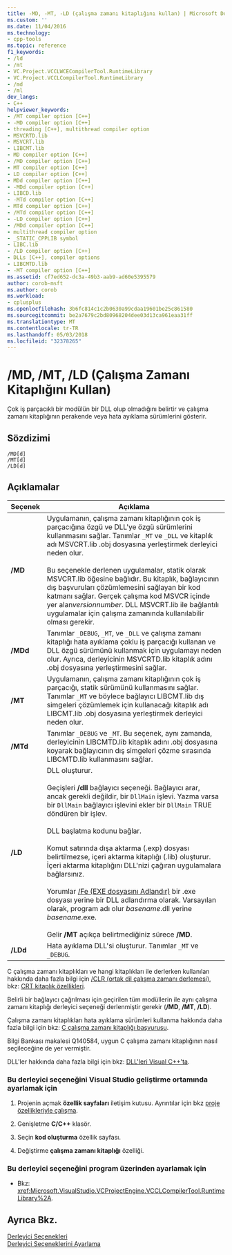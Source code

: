 ```yaml
---
title: -MD, -MT, -LD (çalışma zamanı kitaplığını kullan) | Microsoft Docs
ms.custom: ''
ms.date: 11/04/2016
ms.technology:
- cpp-tools
ms.topic: reference
f1_keywords:
- /ld
- /mt
- VC.Project.VCCLWCECompilerTool.RuntimeLibrary
- VC.Project.VCCLCompilerTool.RuntimeLibrary
- /md
- /ml
dev_langs:
- C++
helpviewer_keywords:
- /MT compiler option [C++]
- -MD compiler option [C++]
- threading [C++], multithread compiler option
- MSVCRTD.lib
- MSVCRT.lib
- LIBCMT.lib
- MD compiler option [C++]
- /MD compiler option [C++]
- MT compiler option [C++]
- LD compiler option [C++]
- MDd compiler option [C++]
- -MDd compiler option [C++]
- LIBCD.lib
- -MTd compiler option [C++]
- MTd compiler option [C++]
- /MTd compiler option [C++]
- -LD compiler option [C++]
- /MDd compiler option [C++]
- multithread compiler option
- _STATIC_CPPLIB symbol
- LIBC.lib
- /LD compiler option [C++]
- DLLs [C++], compiler options
- LIBCMTD.lib
- -MT compiler option [C++]
ms.assetid: cf7ed652-dc3a-49b3-aab9-ad60e5395579
author: corob-msft
ms.author: corob
ms.workload:
- cplusplus
ms.openlocfilehash: 3b6fc814c1c2b0630a99cdaa19601be25c861580
ms.sourcegitcommit: be2a7679c2bd80968204dee03d13ca961eaa31ff
ms.translationtype: MT
ms.contentlocale: tr-TR
ms.lasthandoff: 05/03/2018
ms.locfileid: "32378265"
---
```

# <a name="md-mt-ld-use-run-time-library"></a>/MD, /MT, /LD (Çalışma Zamanı Kitaplığını Kullan)
Çok iş parçacıklı bir modülün bir DLL olup olmadığını belirtir ve çalışma zamanı kitaplığının perakende veya hata ayıklama sürümlerini gösterir.  
  
## <a name="syntax"></a>Sözdizimi  
  
```  
/MD[d]  
/MT[d]  
/LD[d]  
```  
  
## <a name="remarks"></a>Açıklamalar  
  
|Seçenek|Açıklama|  
|------------|-----------------|  
|**/MD**|Uygulamanın, çalışma zamanı kitaplığının çok iş parçacığına özgü ve DLL'ye özgü sürümlerini kullanmasını sağlar. Tanımlar `_MT` ve `_DLL` ve kitaplık adı MSVCRT.lib .obj dosyasına yerleştirmek derleyici neden olur.<br /><br /> Bu seçenekle derlenen uygulamalar, statik olarak MSVCRT.lib öğesine bağlıdır. Bu kitaplık, bağlayıcının dış başvuruları çözümlemesini sağlayan bir kod katmanı sağlar. Gerçek çalışma kod MSVCR içinde yer alan*versionnumber*. DLL MSVCRT.lib ile bağlantılı uygulamalar için çalışma zamanında kullanılabilir olması gerekir.|  
|**/MDd**|Tanımlar `_DEBUG`, `_MT`, ve `_DLL` ve çalışma zamanı kitaplığı hata ayıklama çoklu iş parçacığı kullanan ve DLL özgü sürümünü kullanmak için uygulamayı neden olur. Ayrıca, derleyicinin MSVCRTD.lib kitaplık adını .obj dosyasına yerleştirmesini sağlar.|  
|**/MT**|Uygulamanın, çalışma zamanı kitaplığının çok iş parçacığı, statik sürümünü kullanmasını sağlar. Tanımlar `_MT` ve böylece bağlayıcı LIBCMT.lib dış simgeleri çözümlemek için kullanacağı kitaplık adı LIBCMT.lib .obj dosyasına yerleştirmek derleyici neden olur.|  
|**/MTd**|Tanımlar `_DEBUG` ve `_MT`. Bu seçenek, aynı zamanda, derleyicinin LIBCMTD.lib kitaplık adını .obj dosyasına koyarak bağlayıcının dış simgeleri çözme sırasında LIBCMTD.lib kullanmasını sağlar.|  
|**/LD**|DLL oluşturur.<br /><br /> Geçişleri **/dll** bağlayıcı seçeneği. Bağlayıcı arar, ancak gerekli değildir, bir `DllMain` işlevi. Yazma varsa bir `DllMain` bağlayıcı işlevini ekler bir `DllMain` TRUE döndüren bir işlev.<br /><br /> DLL başlatma kodunu bağlar.<br /><br /> Komut satırında dışa aktarma (.exp) dosyası belirtilmezse, içeri aktarma kitaplığı (.lib) oluşturur. İçeri aktarma kitaplığını DLL'nizi çağıran uygulamalara bağlarsınız.<br /><br /> Yorumlar [/Fe (EXE dosyasını Adlandır)](../../build/reference/fe-name-exe-file.md) bir .exe dosyası yerine bir DLL adlandırma olarak. Varsayılan olarak, program adı olur *basename*.dll yerine *basename*.exe.<br /><br /> Gelir **/MT** açıkça belirtmediğiniz sürece **/MD**.|  
|**/LDd**|Hata ayıklama DLL'si oluşturur. Tanımlar `_MT` ve `_DEBUG`.|  
  
 C çalışma zamanı kitaplıkları ve hangi kitaplıkları ile derlerken kullanılan hakkında daha fazla bilgi için [/CLR (ortak dil çalışma zamanı derlemesi)](../../build/reference/clr-common-language-runtime-compilation.md), bkz: [CRT kitaplık özellikleri](../../c-runtime-library/crt-library-features.md).  
  
 Belirli bir bağlayıcı çağrılması için geçirilen tüm modüllerin ile aynı çalışma zamanı kitaplığı derleyici seçeneği derlenmiştir gerekir (**/MD**, **/MT**, **/LD**).  
  
 Çalışma zamanı kitaplıkları hata ayıklama sürümleri kullanma hakkında daha fazla bilgi için bkz: [C çalışma zamanı kitaplığı başvurusu](../../c-runtime-library/c-run-time-library-reference.md).  
  
 Bilgi Bankası makalesi Q140584, uygun C çalışma zamanı kitaplığının nasıl seçileceğine de yer vermiştir.  
  
 DLL'ler hakkında daha fazla bilgi için bkz: [DLL'leri Visual C++'ta](../../build/dlls-in-visual-cpp.md).  
  
### <a name="to-set-this-compiler-option-in-the-visual-studio-development-environment"></a>Bu derleyici seçeneğini Visual Studio geliştirme ortamında ayarlamak için  
  
1.  Projenin açmak **özellik sayfaları** iletişim kutusu. Ayrıntılar için bkz [proje özellikleriyle çalışma](../../ide/working-with-project-properties.md).  
  
2.  Genişletme **C/C++** klasör.  
  
3.  Seçin **kod oluşturma** özellik sayfası.  
  
4.  Değiştirme **çalışma zamanı kitaplığı** özelliği.  
  
### <a name="to-set-this-compiler-option-programmatically"></a>Bu derleyici seçeneğini program üzerinden ayarlamak için  
  
-   Bkz: <xref:Microsoft.VisualStudio.VCProjectEngine.VCCLCompilerTool.RuntimeLibrary%2A>.  
  
## <a name="see-also"></a>Ayrıca Bkz.  
 [Derleyici Seçenekleri](../../build/reference/compiler-options.md)   
 [Derleyici Seçeneklerini Ayarlama](../../build/reference/setting-compiler-options.md)